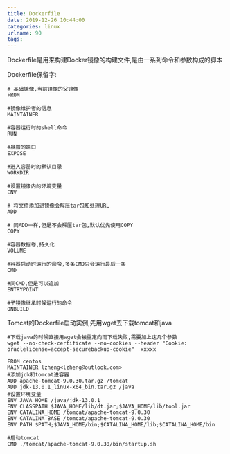 ```yaml
---
title: Dockerfile
date: 2019-12-26 10:44:00
categories: linux
urlname: 90
tags:
---
```

<!--markdown-->Dockerfile是用来构建Docker镜像的构建文件,是由一系列命令和参数构成的脚本

Dockerfile保留字:
```shell
# 基础镜像,当前镜像的父镜像
FROM

#镜像维护者的信息
MAINTAINER

#容器运行时的shell命令
RUN

#暴露的端口
EXPOSE

#进入容器时的默认目录
WORKDIR

#设置镜像内的环境变量
ENV

# 将文件添加进镜像会解压tar包和处理URL
ADD

# 同ADD一样,但是不会解压tar包,默认优先使用COPY
COPY

#容器数据卷,持久化
VOLUME 

#容器启动时运行的命令,多条CMD只会运行最后一条
CMD

#同CMD,但是可以追加
ENTRYPOINT

#子镜像继承时候运行的命令
ONBUILD
```

Tomcat的Dockerfile启动实例,先用wget去下载tomcat和java
```shell
#下载java的时候直接用wget会被重定向而下载失败,需要加上这几个参数
wget --no-check-certificate --no-cookies --header "Cookie: oraclelicense=accept-securebackup-cookie"  xxxxx
```

```shell
FROM centos
MAINTAINER lzheng<lzheng@outlook.com>
#添加jdk和tomcat进容器
ADD apache-tomcat-9.0.30.tar.gz /tomcat
ADD jdk-13.0.1_linux-x64_bin.tar.gz /java
#设置环境变量
ENV JAVA_HOME /java/jdk-13.0.1
ENV CLASSPATH $JAVA_HOME/lib/dt.jar;$JAVA_HOME/lib/tool.jar
ENV CATALINA_HOME /tomcat/apache-tomcat-9.0.30
ENV CATALINA_BASE /tomcat/apache-tomcat-9.0.30
ENV PATH $PATH;$JAVA_HOME/bin;$CATALINA_HOME/lib;$CATALINA_HOME/bin

#启动tomcat
CMD ./tomcat/apache-tomcat-9.0.30/bin/startup.sh 

```